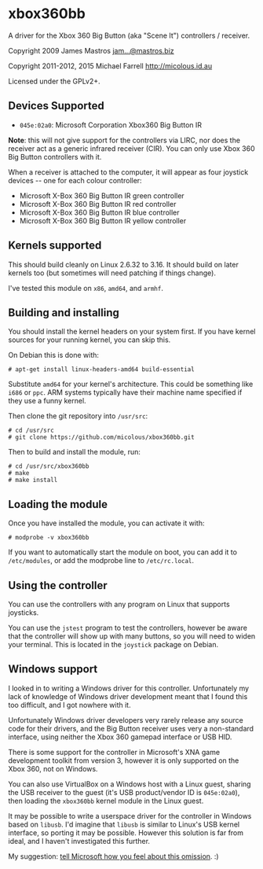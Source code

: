 # xbox360bb #

A driver for the Xbox 360 Big Button (aka "Scene It") controllers / receiver.

Copyright 2009 James Mastros <jam...@mastros.biz>

Copyright 2011-2012, 2015 Michael Farrell <http://micolous.id.au>

Licensed under the GPLv2+.

## Devices Supported ##

 * `045e:02a0`: Microsoft Corporation Xbox360 Big Button IR

**Note**: this will not give support for the controllers via LIRC, nor does the receiver act as a generic infrared receiver (CIR).  You can only use Xbox 360 Big Button controllers with it.

When a receiver is attached to the computer, it will appear as four joystick devices -- one for each colour controller:

 * Microsoft X-Box 360 Big Button IR green controller
 * Microsoft X-Box 360 Big Button IR red controller
 * Microsoft X-Box 360 Big Button IR blue controller
 * Microsoft X-Box 360 Big Button IR yellow controller

## Kernels supported ##

This should build cleanly on Linux 2.6.32 to 3.16.  It should build on later kernels too (but sometimes will need patching if things change).

I've tested this module on `x86`, `amd64`, and `armhf`.

## Building and installing ##

You should install the kernel headers on your system first.  If you have kernel sources for your running kernel, you can skip this.

On Debian this is done with:

	# apt-get install linux-headers-amd64 build-essential

Substitute `amd64` for your kernel's architecture.  This could be something like `i686` or `ppc`.  ARM systems typically have their machine name specified if they use a funny kernel.

Then clone the git repository into `/usr/src`:

	# cd /usr/src
	# git clone https://github.com/micolous/xbox360bb.git

Then to build and install the module, run:

	# cd /usr/src/xbox360bb
	# make
	# make install

## Loading the module ##

Once you have installed the module, you can activate it with:

	# modprobe -v xbox360bb
	
If you want to automatically start the module on boot, you can add it to `/etc/modules`, or add the modprobe line to `/etc/rc.local`.

## Using the controller ##

You can use the controllers with any program on Linux that supports joysticks.

You can use the `jstest` program to test the controllers, however be aware that the controller will show up with many buttons, so you will need to widen your terminal.  This is located in the `joystick` package on Debian.

## Windows support ##

I looked in to writing a Windows driver for this controller.  Unfortunately my lack of knowledge of Windows driver development meant that I found this too difficult, and I got nowhere with it.

Unfortunately Windows driver developers very rarely release any source code for their drivers, and the Big Button receiver uses very a non-standard interface, using neither the Xbox 360 gamepad interface or USB HID.

There is some support for the controller in Microsoft's XNA game development toolkit from version 3, however it is only supported on the Xbox 360, not on Windows.

You can also use VirtualBox on a Windows host with a Linux guest, sharing the USB receiver to the guest (it's USB product/vendor ID is `045e:02a0`), then loading the `xbox360bb` kernel module in the Linux guest.

It may be possible to write a userspace driver for the controller in Windows based on `libusb`.  I'd imagine that `libusb` is similar to Linux's USB kernel interface, so porting it may be possible.  However this solution is far from ideal, and I haven't investigated this further.

My suggestion: [tell Microsoft how you feel about this omission](http://forums.create.msdn.com/forums/t/5485.aspx?PageIndex=1). :)

